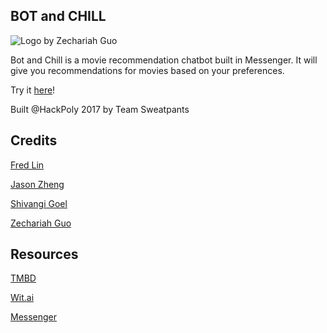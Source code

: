 ## BOT and CHILL

![Logo by Zechariah Guo](http://i.imgur.com/ffx7YyPm.png "Logo by Zechariah Guo")

Bot and Chill is a movie recommendation chatbot built in Messenger. It will give you recommendations for movies based on your preferences.

Try it [here](https://www.facebook.com/Bot-and-Chill-1867670223452163/)!

Built @HackPoly 2017 by Team Sweatpants

## Credits
[Fred Lin](https://github.com/linfengc/)

[Jason Zheng](https://github.com/xlaefz)

[Shivangi Goel](https://github.com/Shivangi1296)

[Zechariah Guo](https://github.com/zacharyg)


## Resources
[TMBD](https://www.themoviedb.org/?language=en)

[Wit.ai](https://wit.ai/)

[Messenger](https://developers.facebook.com/docs/messenger-platform/guides/quick-start)
